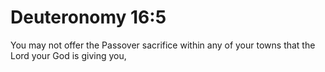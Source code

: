 # Deuteronomy 16:5

You may not offer the Passover sacrifice within any of your towns that the Lord your God is giving you,
